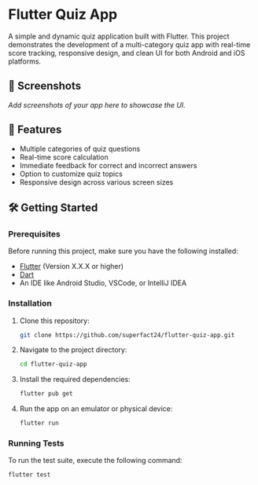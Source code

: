 # Flutter Quiz App

A simple and dynamic quiz application built with Flutter. This project demonstrates the development of a multi-category quiz app with real-time score tracking, responsive design, and clean UI for both Android and iOS platforms.

## 📱 Screenshots

*Add screenshots of your app here to showcase the UI.*

## 🚀 Features

- Multiple categories of quiz questions
- Real-time score calculation
- Immediate feedback for correct and incorrect answers
- Option to customize quiz topics
- Responsive design across various screen sizes

## 🛠️ Getting Started

### Prerequisites

Before running this project, make sure you have the following installed:

- [Flutter](https://flutter.dev/docs/get-started/install) (Version X.X.X or higher)
- [Dart](https://dart.dev/get-dart)
- An IDE like Android Studio, VSCode, or IntelliJ IDEA

### Installation

1. Clone this repository:
    ```bash
    git clone https://github.com/superfact24/flutter-quiz-app.git
    ```

2. Navigate to the project directory:
    ```bash
    cd flutter-quiz-app
    ```

3. Install the required dependencies:
    ```bash
    flutter pub get
    ```

4. Run the app on an emulator or physical device:
    ```bash
    flutter run
    ```

### Running Tests

To run the test suite, execute the following command:
```bash
flutter test
